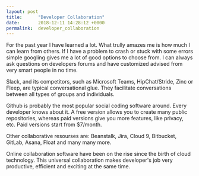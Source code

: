 ```yaml
---
layout: post
title:      "Developer Collaboration"
date:       2018-12-11 14:28:12 +0000
permalink:  developer_collaboration
---
```



For the past year I have learned a lot. What trully amazes me is how much I can learn from others. If I have a problem to crash or stuck with some errors simple googling gives me a lot of good options to choose from. I can always ask questions on developers forums and have customized advised from very smart people in no time. 

Slack, and its competitors, such as Microsoft Teams, HipChat/Stride, Zinc or Fleep, are typical conversational glue. They facilitate conversations between all types of groups and individuals.

Github is probably the most popular social coding software around. Every developer knows about it. A free version allows you to create many public repositories, whereas paid versions give you more features, like privacy, etc. Paid versions start from $7/month. 

Other collaborative resourses are: Beanstalk, Jira, Cloud 9, Bitbucket, GitLab, Asana, Float and many many more.

Online collaboration software have been on the rise since the birth of cloud technology. This universal collaboration makes developer's job very productive, efficient and exciting at the same time. 





